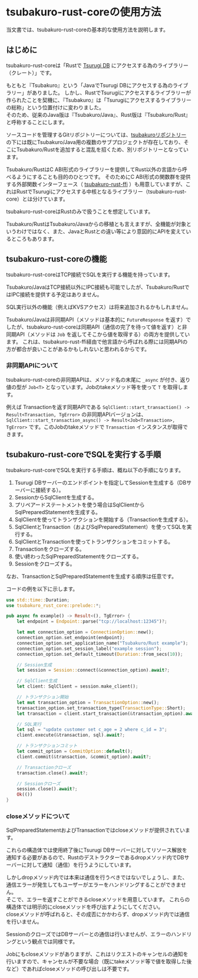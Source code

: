 # tsubakuro-rust-coreの使用方法

当文書では、tsubakuro-rust-coreの基本的な使用方法を説明します。

## はじめに

tsubakuro-rust-coreは「Rustで [Tsurugi DB](https://github.com/project-tsurugi/tsurugidb) にアクセスする為のライブラリー（クレート）」です。

もともと『Tsubakuro』という「JavaでTsurugi DBにアクセスする為のライブラリー」がありました。
しかし、RustでTsurugiにアクセスするライブラリーが作られたことを契機に、『Tsubakuro』は「Tsurugiにアクセスするライブラリーの総称」という位置付けに変わりました。  
そのため、従来のJava版は『Tsubakuro/Java』、Rust版は『Tsubakuro/Rust』と呼称することにします。

ソースコードを管理するGitリポジトリーについては、[tsubakuroリポジトリー](https://github.com/project-tsurugi/tsubakuro) の下には既にTsubakuro/Java用の複数のサブプロジェクトが存在しており、そこにTsubakuro/Rustを追加すると混乱を招くため、別リポジトリーとなっています。

Tsubakuro/RustはC ABI形式のライブラリーを提供してRust以外の言語から呼べるようにすることも目的のひとつです。
そのためにC ABI形式の関数群を提供する外部関数インターフェース（ [tsubakuro-rust-ffi](../../tsubakuro-rust-ffi) ）も用意していますが、これはRustでTsurugiにアクセスする中核となるライブラリー（tsubakuro-rust-core）とは分けています。

tsubakuro-rust-coreはRustのみで扱うことを想定しています。

Tsubakuro/RustはTsubakuro/Javaからの移植とも言えますが、全機能が対象というわけではなく、また、JavaとRustとの違い等により意図的にAPIを変えているところもあります。



## tsubakuro-rust-coreの機能

tsubakuro-rust-coreはTCP接続でSQLを実行する機能を持っています。

Tsubakuro/JavaはTCP接続以外にIPC接続も可能でしたが、Tsubakuro/RustではIPC接続を提供する予定はありません。

SQL実行以外の機能（例えばKVSアクセス）は将来追加されるかもしれません。

Tsubakuro/Javaは非同期API（メソッドは基本的に `FutureResponse` を返す）でしたが、tsubakuro-rust-coreは同期API（通信の完了を待って値を返す）と非同期API（メソッドは `Job` を返してそこから値を取得する）の両方を提供しています。
これは、tsubakuro-rust-ffi経由で他言語から呼ばれる際には同期APIの方が都合が良いことがあるかもしれないと思われるからです。

### 非同期APIについて

tsubakuro-rust-coreの非同期APIは、メソッド名の末尾に `_async` が付き、返り値の型が `Job<T>` となっています。Jobのtakeメソッド等を使って `T` を取得します。

例えば Transactionを返す同期APIである `SqlClient::start_transaction() -> Result<Transaction, TgError>` の非同期APIバージョンは、`SqlClient::start_transaction_async() -> Result<Job<Transaction>, TgError>` です。このJobのtakeメソッドで `Transaction` インスタンスが取得できます。



## tsubakuro-rust-coreでSQLを実行する手順

tsubakuro-rust-coreでSQLを実行する手順は、概ね以下の手順になります。

1. Tsurugi DBサーバーのエンドポイントを指定してSessionを生成する（DBサーバーに接続する）。
2. SessionからSqlClientを生成する。
3. プリペアードステートメントを使う場合はSqlClientからSqlPreparedStatementを生成する。
4. SqlClientを使ってトランザクションを開始する（Transactionを生成する）。
5. SqlClientとTransaction（およびSqlPreparedStatement）を使ってSQLを実行する。
6. SqlClientとTransactionを使ってトランザクションをコミットする。
7. Transactionをクローズする。
8. 使い終わったSqlPreparedStatementをクローズする。
9. Sessionをクローズする。

なお、TransactionとSqlPreparedStatementを生成する順序は任意です。

コードの例を以下に示します。

```rust
use std::time::Duration;
use tsubakuro_rust_core::prelude::*;

pub async fn example() -> Result<(), TgError> {
    let endpoint = Endpoint::parse("tcp://localhost:12345")?;

    let mut connection_option = ConnectionOption::new();
    connection_option.set_endpoint(endpoint);
    connection_option.set_application_name("Tsubakuro/Rust example");
    connection_option.set_session_label("example session");
    connection_option.set_default_timeout(Duration::from_secs(10));

    // Session生成
    let session = Session::connect(&connection_option).await?;

    // SqlClient生成
    let client: SqlClient = session.make_client();

    // トランザクション開始
    let mut transaction_option = TransactionOption::new();
    transaction_option.set_transaction_type(TransactionType::Short);
    let transaction = client.start_transaction(&transaction_option).await?;

    // SQL実行
    let sql = "update customer set c_age = 2 where c_id = 3";
    client.execute(&transaction, sql).await?;

    // トランザクションコミット
    let commit_option = CommitOption::default();
    client.commit(&transaction, &commit_option).await?;

    // Transactionクローズ
    transaction.close().await?;

    // Sessionクローズ
    session.close().await?;
    Ok(())
}
```

### closeメソッドについて

SqlPreparedStatementおよびTransactionではcloseメソッドが提供されています。

これらの構造体では使用終了後にTsurugi DBサーバーに対してリソース解放を通知する必要があるので、Rustのデストラクターであるdropメソッド内でDBサーバーに対して通知（通信）を行うようにしています。

しかしdropメソッド内では本来は通信を行うべきではないでしょうし、また、通信エラーが発生してもユーザーがエラーをハンドリングすることができません。  
そこで、エラーを返すことができるcloseメソッドを用意しています。
これらの構造体では明示的にcloseメソッドを呼び出すようにしてください。   
closeメソッドが呼ばれると、その成否にかかわらず、dropメソッド内では通信を行いません。

SessionのクローズではDBサーバーとの通信は行いませんが、エラーのハンドリングという観点では同様です。

Jobにもcloseメソッドがありますが、これはリクエストのキャンセルの通知を行いますので、キャンセルが不要な場合（既にtakeメソッド等で値を取得した後など）であればcloseメソッドの呼び出しは不要です。

